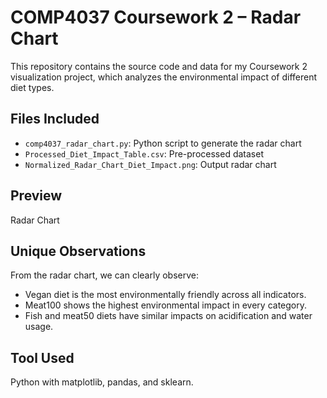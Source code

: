 # COMP4037 Coursework 2 – Radar Chart

This repository contains the source code and data for my Coursework 2 visualization project, which analyzes the environmental impact of different diet types.

## Files Included

- `comp4037_radar_chart.py`: Python script to generate the radar chart
- `Processed_Diet_Impact_Table.csv`: Pre-processed dataset
- `Normalized_Radar_Chart_Diet_Impact.png`: Output radar chart

## Preview

Radar Chart

## Unique Observations

From the radar chart, we can clearly observe:
- Vegan diet is the most environmentally friendly across all indicators.
- Meat100 shows the highest environmental impact in every category.
- Fish and meat50 diets have similar impacts on acidification and water usage.

## Tool Used

Python with matplotlib, pandas, and sklearn.
